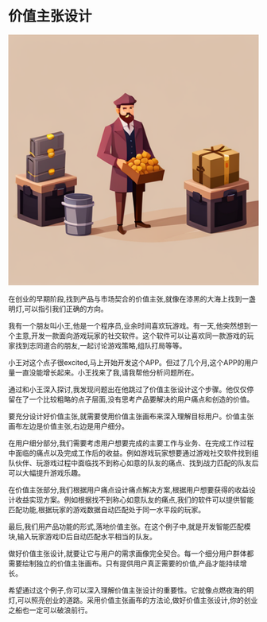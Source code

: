 # 价值主张设计

![](../images/20230804105340.png)

在创业的早期阶段,找到产品与市场契合的价值主张,就像在漆黑的大海上找到一盏明灯,可以指引我们正确的方向。

我有一个朋友叫小王,他是一个程序员,业余时间喜欢玩游戏。有一天,他突然想到一个主意,开发一款面向游戏玩家的社交软件。这个软件可以让喜欢同一款游戏的玩家找到志同道合的朋友,一起讨论游戏策略,组队打局等等。

小王对这个点子很excited,马上开始开发这个APP。但过了几个月,这个APP的用户量一直没能增长起来。小王找来了我,请我帮他分析问题所在。

通过和小王深入探讨,我发现问题出在他跳过了价值主张设计这个步骤。他仅仅停留在了一个比较粗略的点子层面,没有思考产品要解决的用户痛点和创造的价值。

要充分设计好价值主张,就需要使用价值主张画布来深入理解目标用户。价值主张画布左边是价值主张,右边是用户细分。

在用户细分部分,我们需要考虑用户想要完成的主要工作与业务、在完成工作过程中面临的痛点以及完成工作后的收益。例如游戏玩家想要通过游戏社交软件找到组队伙伴、玩游戏过程中面临找不到称心如意的队友的痛点、找到战力匹配的队友后可以大幅提升游戏乐趣。

在价值主张部分,我们根据用户痛点设计痛点解决方案,根据用户想要获得的收益设计收益实现方案。例如根据找不到称心如意队友的痛点,我们的软件可以提供智能匹配功能,根据玩家的游戏数据自动匹配处于同一水平段的玩家。

最后,我们用产品功能的形式,落地价值主张。在这个例子中,就是开发智能匹配模块,输入玩家游戏ID后自动匹配水平相当的队友。

做好价值主张设计,就要让它与用户的需求画像完全契合。每一个细分用户群体都需要绘制独立的价值主张画布。只有提供用户真正需要的价值,产品才能持续增长。

希望通过这个例子,你可以深入理解价值主张设计的重要性。它就像点燃夜海的明灯,可以照亮创业的道路。采用价值主张画布的方法论,做好价值主张设计,你的创业之船也一定可以破浪前行。